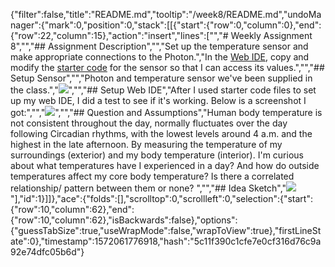 {"filter":false,"title":"README.md","tooltip":"/week8/README.md","undoManager":{"mark":0,"position":0,"stack":[[{"start":{"row":0,"column":0},"end":{"row":22,"column":15},"action":"insert","lines":["","# Weekly Assignment 8","","## Assignment Description","","Set up the temperature sensor and make appropriate connections to the Photon.","In the  [Web IDE](https://build.particle.io/), copy and modify the  [starter code](https://github.com/visualizedata/data-structures/tree/master/weekly_assignment_08)  for the sensor so that I can access its values.","","## Setup Sensor","","Photon and temperature sensor we've been supplied in the class.","![](sensor.jpg)","","## Setup Web IDE","After I used starter code files to set up my web IDE, I did a test to see if it's working. Below is a screenshot I got:","","![](temperature.png)","","## Question and Assumptions","Human body temperature is not consistent throughout the day, normally fluctuates over the day following Circadian rhythms, with the lowest levels around 4 a.m. and the highest in the late afternoon. By measuring the temperature of my surroundings (exterior) and my body temperature (interior). I'm curious about what temperatures have I experienced in a day? And how do outside temperatures affect my core body temperature? Is there a correlated relationship/ pattern between them or none? ","","## Idea Sketch","![](sketch.png)"],"id":1}]]},"ace":{"folds":[],"scrolltop":0,"scrollleft":0,"selection":{"start":{"row":10,"column":62},"end":{"row":10,"column":62},"isBackwards":false},"options":{"guessTabSize":true,"useWrapMode":false,"wrapToView":true},"firstLineState":0},"timestamp":1572061776918,"hash":"5c11f390c1cfe7e0cf316d76c9a92e74dfc05b6d"}